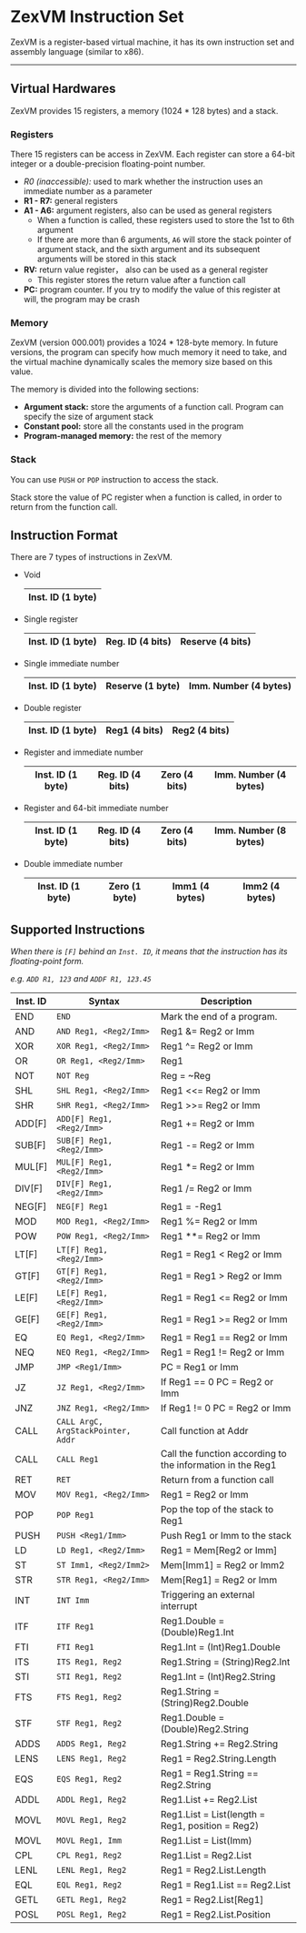 # ZexVM Instruction Set

ZexVM is a register-based virtual machine, it has its own instruction set and assembly language (similar to x86). 

---

## Virtual Hardwares

ZexVM provides 15 registers, a memory (1024 * 128 bytes) and a stack. 

### Registers

There 15 registers can be access in ZexVM. Each register can store a 64-bit integer or a double-precision floating-point number. 

- *R0 (inaccessible):* used to mark whether the instruction uses an immediate number as a parameter
- **R1 - R7:** general registers
- **A1 - A6:** argument registers, also can be used as general registers
	- When a function is called, these registers used to store the 1st to 6th argument
	- If there are more than 6 arguments, `A6` will store the stack pointer of argument stack, and the sixth argument and its subsequent arguments will be stored in this stack
- **RV:** return value register， also can be used as a general register
	- This register stores the return value after a function call
- **PC:** program counter. If you try to modify the value of this register at will, the program may be crash

### Memory

ZexVM (version 000.001) provides a 1024 * 128-byte memory. In future versions, the program can specify how much memory it need to take, and the virtual machine dynamically scales the memory size based on this value. 

The memory is divided into the following sections: 

- **Argument stack:** store the arguments of a function call. Program can specify the size of argument stack
- **Constant pool:** store all the constants used in the program
- **Program-managed memory:** the rest of the memory

### Stack

You can use `PUSH` or `POP` instruction to access the stack. 

Stack store the value of PC register when a function is called, in order to return from the function call. 

## Instruction Format

There are 7 types of instructions in ZexVM. 

- Void

	| Inst. ID (1 byte) |
	|---|

- Single register

	| Inst. ID (1 byte) | Reg. ID (4 bits) | Reserve (4 bits) |
	|---|---|---|

- Single immediate number

	| Inst. ID (1 byte) | Reserve (1 byte) | Imm. Number (4 bytes) |
	|---|---|---|

- Double register

	| Inst. ID (1 byte) | Reg1 (4 bits) | Reg2 (4 bits) |
	|---|---|---|

- Register and immediate number

	| Inst. ID (1 byte) | Reg. ID (4 bits) | Zero (4 bits) | Imm. Number (4 bytes) |
	|---|---|---|---|

- Register and 64-bit immediate number

	| Inst. ID (1 byte) | Reg. ID (4 bits) | Zero (4 bits) | Imm. Number (8 bytes) |
	|---|---|---|---|

- Double immediate number

	| Inst. ID (1 byte) | Zero (1 byte) | Imm1 (4 bytes) | Imm2 (4 bytes) |
	|---|---|---|---|

## Supported Instructions

*When there is `[F]` behind an `Inst. ID`, it means that the instruction has its floating-point form.* 

*e.g. `ADD R1, 123` and `ADDF R1, 123.45`*

| Inst. ID | Syntax | Description |
|---|---|---|
| END | `END` | Mark the end of a program. |
| AND | `AND Reg1, <Reg2/Imm>` | Reg1 &= Reg2 or Imm |
| XOR | `XOR Reg1, <Reg2/Imm>` | Reg1 ^= Reg2 or Imm |
| OR | `OR Reg1, <Reg2/Imm>` | Reg1 |= Reg2 or Imm |
| NOT | `NOT Reg` | Reg = ~Reg |
| SHL | `SHL Reg1, <Reg2/Imm>` | Reg1 <<= Reg2 or Imm |
| SHR | `SHR Reg1, <Reg2/Imm>` | Reg1 >>= Reg2 or Imm |
| ADD[F] | `ADD[F] Reg1, <Reg2/Imm>` | Reg1 += Reg2 or Imm |
| SUB[F] | `SUB[F] Reg1, <Reg2/Imm>` | Reg1 -= Reg2 or Imm |
| MUL[F] | `MUL[F] Reg1, <Reg2/Imm>` | Reg1 *= Reg2 or Imm |
| DIV[F] | `DIV[F] Reg1, <Reg2/Imm>` | Reg1 /= Reg2 or Imm |
| NEG[F] | `NEG[F] Reg1` | Reg1 = -Reg1 |
| MOD | `MOD Reg1, <Reg2/Imm>` | Reg1 %= Reg2 or Imm |
| POW | `POW Reg1, <Reg2/Imm>` | Reg1 **= Reg2 or Imm |
| LT[F] | `LT[F] Reg1, <Reg2/Imm>` | Reg1 = Reg1 < Reg2 or Imm |
| GT[F] | `GT[F] Reg1, <Reg2/Imm>` | Reg1 = Reg1 > Reg2 or Imm |
| LE[F] | `LE[F] Reg1, <Reg2/Imm>` | Reg1 = Reg1 <= Reg2 or Imm |
| GE[F] | `GE[F] Reg1, <Reg2/Imm>` | Reg1 = Reg1 >= Reg2 or Imm |
| EQ | `EQ Reg1, <Reg2/Imm>` | Reg1 = Reg1 == Reg2 or Imm |
| NEQ | `NEQ Reg1, <Reg2/Imm>` | Reg1 = Reg1 != Reg2 or Imm |
| JMP | `JMP <Reg1/Imm>` | PC = Reg1 or Imm |
| JZ | `JZ Reg1, <Reg2/Imm>` | If Reg1 == 0 PC = Reg2 or Imm |
| JNZ | `JNZ Reg1, <Reg2/Imm>` | If Reg1 != 0 PC = Reg2 or Imm |
| CALL | `CALL ArgC, ArgStackPointer, Addr` | Call function at Addr |
| CALL | `CALL Reg1` | Call the function according to the information in the Reg1 |
| RET | `RET` | Return from a function call |
| MOV | `MOV Reg1, <Reg2/Imm>` | Reg1 = Reg2 or Imm |
| POP | `POP Reg1` | Pop the top of the stack to Reg1 |
| PUSH | `PUSH <Reg1/Imm>` | Push Reg1 or Imm to the stack |
| LD | `LD Reg1, <Reg2/Imm>` | Reg1 = Mem[Reg2 or Imm] |
| ST | `ST Imm1, <Reg2/Imm2>` | Mem[Imm1] = Reg2 or Imm2 |
| STR | `STR Reg1, <Reg2/Imm>` | Mem[Reg1] = Reg2 or Imm |
| INT | `INT Imm` | Triggering an external interrupt |
| ITF | `ITF Reg1` | Reg1.Double = (Double)Reg1.Int |
| FTI | `FTI Reg1` | Reg1.Int = (Int)Reg1.Double |
| ITS | `ITS Reg1, Reg2` | Reg1.String = (String)Reg2.Int |
| STI | `STI Reg1, Reg2` | Reg1.Int = (Int)Reg2.String |
| FTS | `FTS Reg1, Reg2` | Reg1.String = (String)Reg2.Double |
| STF | `STF Reg1, Reg2` | Reg1.Double = (Double)Reg2.String |
| ADDS | `ADDS Reg1, Reg2` | Reg1.String += Reg2.String |
| LENS | `LENS Reg1, Reg2` | Reg1 = Reg2.String.Length |
| EQS | `EQS Reg1, Reg2` | Reg1 = Reg1.String == Reg2.String |
| ADDL | `ADDL Reg1, Reg2` | Reg1.List += Reg2.List |
| MOVL | `MOVL Reg1, Reg2` | Reg1.List = List(length = Reg1, position = Reg2) |
| MOVL | `MOVL Reg1, Imm` | Reg1.List = List(Imm) |
| CPL | `CPL Reg1, Reg2` | Reg1.List = Reg2.List |
| LENL | `LENL Reg1, Reg2` | Reg1 = Reg2.List.Length |
| EQL | `EQL Reg1, Reg2` | Reg1 = Reg1.List == Reg2.List |
| GETL | `GETL Reg1, Reg2` | Reg1 = Reg2.List[Reg1] |
| POSL | `POSL Reg1, Reg2` | Reg1 = Reg2.List.Position |
